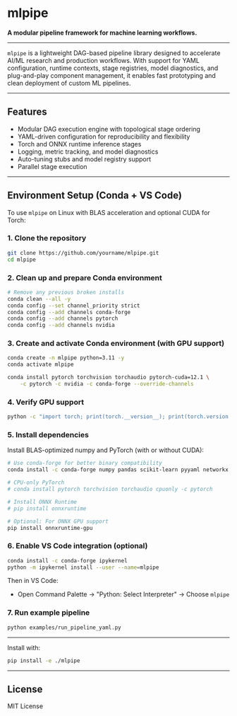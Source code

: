 # mlpipe

**A modular pipeline framework for machine learning workflows.**

---

`mlpipe` is a lightweight DAG-based pipeline library designed to accelerate AI/ML research and production workflows. With support for YAML configuration, runtime contexts, stage registries, model diagnostics, and plug-and-play component management, it enables fast prototyping and clean deployment of custom ML pipelines.

---

## Features

- Modular DAG execution engine with topological stage ordering
- YAML-driven configuration for reproducibility and flexibility
- Torch and ONNX runtime inference stages
- Logging, metric tracking, and model diagnostics
- Auto-tuning stubs and model registry support
- Parallel stage execution

---

## Environment Setup (Conda + VS Code)

To use `mlpipe` on Linux with BLAS acceleration and optional CUDA for Torch:

### 1. Clone the repository
```bash
git clone https://github.com/yourname/mlpipe.git
cd mlpipe
```

### 2. Clean up and prepare Conda environment
```bash
# Remove any previous broken installs
conda clean --all -y
conda config --set channel_priority strict
conda config --add channels conda-forge
conda config --add channels pytorch
conda config --add channels nvidia
```

### 3. Create and activate Conda environment (with GPU support)
```bash
conda create -n mlpipe python=3.11 -y
conda activate mlpipe

conda install pytorch torchvision torchaudio pytorch-cuda=12.1 \
    -c pytorch -c nvidia -c conda-forge --override-channels
```

### 4. Verify GPU support
```bash
python -c "import torch; print(torch.__version__); print(torch.version.cuda); print(torch.cuda.is_available()); print(torch.cuda.get_device_name(0))"
```

### 5. Install dependencies
Install BLAS-optimized numpy and PyTorch (with or without CUDA):
```bash
# Use conda-forge for better binary compatibility
conda install -c conda-forge numpy pandas scikit-learn pyyaml networkx loguru

# CPU-only PyTorch
# conda install pytorch torchvision torchaudio cpuonly -c pytorch

# Install ONNX Runtime
# pip install onnxruntime

# Optional: For ONNX GPU support
pip install onnxruntime-gpu
```

### 6. Enable VS Code integration (optional)
```bash
conda install -c conda-forge ipykernel
python -m ipykernel install --user --name=mlpipe
```
Then in VS Code:
- Open Command Palette → "Python: Select Interpreter" → Choose `mlpipe`

### 7. Run example pipeline
```bash
python examples/run_pipeline_yaml.py
```

---

Install with:
```bash
pip install -e ./mlpipe
```

---

## License
MIT License
